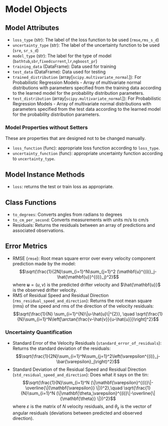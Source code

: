 # Model Objects

## Model Attributes
- `loss_type` (str): The label of the loss function to be used (`rmse`,`rms_s_d`)
- `uncertainty_type` (str): The label of the uncertainty function to be used (`sre`, `sr_s_d`)
- `model_type` (str): The label for the type of model (`bathtub`,`sbr`,`fixedcurrent`,`lr`,`ngboost_pr`)
- `training_data` (DataFrame): Data used for training
- `test_data` (DataFrame): Data used for testing
- `trained_distribution` (array[`scipy.multivariate_normal`]): For Probabilistic Regression Models - Array of multivariate normal distributions with parameters specified from the training data according to the learned model for the probability distribution parameters.
- `test_distribution` (array[`scipy.multivariate_normal`]): For Probabilistic Regression Models - Array of multivariate normal distributions with parameters specified from the test data according to the learned model for the probability distribution parameters.

### Model Properties without Setters
These are properties that are designed not to be changed manually.
- `loss_function` (func): appropriate loss function according to `loss_type`.
- `uncertainty_function` (func): appropriate uncertainty function according to `uncertainty_type`.

## Model Instance Methods
- `loss`: returns the test or train loss as appropriate.

## Class Functions
- `to_degrees`: Converts angles from radians to degrees
- `to_cm_per_second`: Converts measurements with units m/s to cm/s
- Residuals: Returns the residuals between an array of predictions and associated observations.

## Error Metrics
- RMSE (`rmse`): Root mean square error over every velocity component prediction made by the model: $$\sqrt{\frac{1}{2N}\sum_{i=1}^N\sum_{j=1}^2 (\mathbf{u}^{(i)}_j-\hat{\mathbf{u}}^{(i)}_j)^2}$$ where $\mathbf{u} = (u,v)$ is the predicted drifter velocity and $\hat{\mathbf{u}}$ is the observed drifter velocity. 
- RMS of Residual Speed and Residual Direction (`rms_residual_speed_and_direction`): Returns the root mean square (rms) of the speed and rms of the direction of the velocity residuals: $$\sqrt{\frac{1}{N} \sum_{i=1}^{N}\|u-\hat{u}\|^{2}}, \quad \sqrt{\frac{1}{N}\sum_{i=1}^N\left[\arctan{\frac{v-\hat{v}}{u-\hat{u}}}\right]^2}$$

### Uncertainty Quantification
- Standard Error of the Velocity Residuals (`standard_error_of_residuals`): Returns the standard deviation of the residuals: $$\sqrt{\frac{1}{2N}\sum_{i=1}^N\sum_{j=1}^2\left(\varepsilon^{(i)}_j-\bar{\varepsilon}_j\right)^2}$$
- Standard Deviation of the Residual Speed and Residual Direction (`std_residual_speed_and_direction`): Does what it says on the tin:
$$\sqrt{\frac{1}{N}\sum_{i=1}^N (\|\mathbf{\varepsilon}^{(i)}\|-\overline{\|{\mathbf{\varepsilon}} \|})^2},\quad \sqrt{\frac{1}{N}\sum_{i=1}^N (\|\mathbf{\theta_\varepsilon}^{(i)}\|-\overline{\|{\mathbf{\theta}} \|})^2}$$ where $\varepsilon$ is the matrix of $N$ velocity residuals, and $\theta_\varepsilon$ is the vector of angular residuals (deviations between predicted and observed direction).
